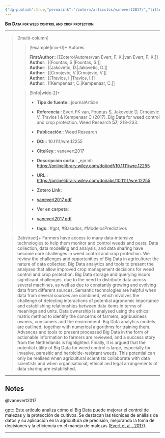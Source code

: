 ```yaml
---
{"dg-publish":true,"permalink":"/zotero/articulos/vanevert2017/","title":"Big Data for weed control and crop protection","tags":["#zotero"]}
---
```



<span style="font-variant:small-caps; font-weight: bold;">Big Data for weed control and crop protection</span>

---


> [!multi-column]
>
>> [!example|min-0]+ Autores
>> 
>> **FirstAuthor**:: [[Zotero/Autores/van Evert, F. K.\|van Evert, F. K.]]  
>> **Author**:: [[Fountas, S.\|Fountas, S.]]  
>> **Author**:: [[Jakovetic, D.\|Jakovetic, D.]]  
>> **Author**:: [[Crnojevic, V.\|Crnojevic, V.]]  
>> **Author**:: [[Travlos, I.\|Travlos, I.]]  
>> **Author**:: [[Kempenaar, C.\|Kempenaar, C.]]  
 >
>
>> [!info|wide-2]+
>>
>> - **Tipo de fuente**:: journalArticle
>> - **Referencia**:: Evert FK van, Fountas S, Jakovetic D, Crnojevic V, Travlos I & Kempenaar C (2017). Big Data for weed control and crop protection. Weed Research **57**, 218–233.
>> - **Publicación**:: Weed Research
>> - **DOI**:: 10.1111/wre.12255
>> - **CiteKey**:: vanevert2017
>> - **Descripción corta**:: _eprint: https://onlinelibrary.wiley.com/doi/pdf/10.1111/wre.12255
>> - **URL**:: https://onlinelibrary.wiley.com/doi/abs/10.1111/wre.12255
>> - **Zotero Link:** 
>> - [vanevert2017.pdf](zotero://select/library/items/7XH7QHDT)
>>
>> - **Ver en carpeta**: 
>> - [vanevert2017.pdf](file://J:\OneDrive\Articulos\vanevert2017.pdf)
>> - **tags**:: #gpt, #Basados, #ModelosPredictivos



> [!abstract]+ 
>Farmers have access to many data-intensive technologies to help them monitor and control weeds and pests. Data collection, data modelling and analysis, and data sharing have become core challenges in weed control and crop protection. We review the challenges and opportunities of Big Data in agriculture: the nature of data collected, Big Data analytics and tools to present the analyses that allow improved crop management decisions for weed control and crop protection. Big Data storage and querying incurs significant challenges, due to the need to distribute data across several machines, as well as due to constantly growing and evolving data from different sources. Semantic technologies are helpful when data from several sources are combined, which involves the challenge of detecting interactions of potential agronomic importance and establishing relationships between data items in terms of meanings and units. Data ownership is analysed using the ethical matrix method to identify the concerns of farmers, agribusiness owners, consumers and the environment. Big Data analytics models are outlined, together with numerical algorithms for training them. Advances and tools to present processed Big Data in the form of actionable information to farmers are reviewed, and a success story from the Netherlands is highlighted. Finally, it is argued that the potential utility of Big Data for weed control is large, especially for invasive, parasitic and herbicide-resistant weeds. This potential can only be realised when agricultural scientists collaborate with data scientists and when organisational, ethical and legal arrangements of data sharing are established.


--- 

## Notes

@vanevert2017

gpt:: Este artículo analiza cómo el Big Data puede mejorar el control de malezas y la protección de cultivos. Se destacan las técnicas de análisis de datos y su aplicación en la agricultura de precisión, mejorando la toma de decisiones y la eficiencia en el manejo de malezas ([Evert et al., 2017](zotero://select/library/items/2M2EWB5V)).






---







